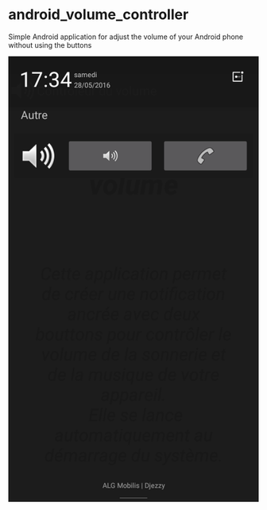 # android_volume_controller
Simple Android application for adjust the volume of your Android phone without using the buttons

![Alt tag](__important_files/screenshot.png?raw=true "Screenshot")